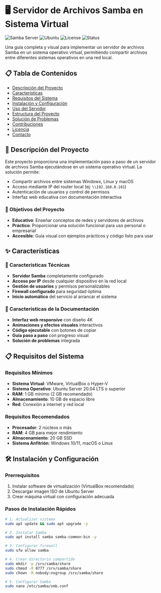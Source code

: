 # 🖥️ Servidor de Archivos Samba en Sistema Virtual

![Samba Server](https://img.shields.io/badge/Samba-4.15.5-orange)
![Ubuntu](https://img.shields.io/badge/Ubuntu-20.04%20LTS-orange)
![License](https://img.shields.io/badge/License-MIT-blue)
![Status](https://img.shields.io/badge/Status-Activo-success)

Una guía completa y visual para implementar un servidor de archivos Samba en un sistema operativo virtual, permitiendo compartir archivos entre diferentes sistemas operativos en una red local.

## 📋 Tabla de Contenidos

- [Descripción del Proyecto](#descripción-del-proyecto)
- [Características](#características)
- [Requisitos del Sistema](#requisitos-del-sistema)
- [Instalación y Configuración](#instalación-y-configuración)
- [Uso del Servidor](#uso-del-servidor)
- [Estructura del Proyecto](#estructura-del-proyecto)
- [Solución de Problemas](#solución-de-problemas)
- [Contribuciones](#contribuciones)
- [Licencia](#licencia)
- [Contacto](#contacto)

## 🚀 Descripción del Proyecto

Este proyecto proporciona una implementación paso a paso de un servidor de archivos Samba ejecutándose en un sistema operativo virtual. La solución permite:

- Compartir archivos entre sistemas Windows, Linux y macOS
- Acceso mediante IP del router local (ej: `\\192.168.0.101`)
- Autenticación de usuarios y control de permisos
- Interfaz web educativa con documentación interactiva

### 🎯 Objetivos del Proyecto

- **Educativo**: Enseñar conceptos de redes y servidores de archivos
- **Práctico**: Proporcionar una solución funcional para uso personal o empresarial
- **Accesible**: Guía visual con ejemplos prácticos y código listo para usar

## ✨ Características

### 🔧 Características Técnicas
- **Servidor Samba** completamente configurado
- **Acceso por IP** desde cualquier dispositivo en la red local
- **Gestión de usuarios** y permisos personalizables
- **Firewall configurado** para seguridad óptima
- **Inicio automático** del servicio al arrancar el sistema

### 🎨 Características de la Documentación
- **Interfaz web responsive** con diseño 4K
- **Animaciones y efectos visuales** interactivos
- **Código ejecutable** con botones de copiar
- **Guía paso a paso** con progreso visual
- **Solución de problemas** integrada

## 📋 Requisitos del Sistema

### Requisitos Mínimos
- **Sistema Virtual**: VMware, VirtualBox o Hyper-V
- **Sistema Operativo**: Ubuntu Server 20.04 LTS o superior
- **RAM**: 1 GB mínimo (2 GB recomendado)
- **Almacenamiento**: 10 GB de espacio libre
- **Red**: Conexión a internet y red local

### Requisitos Recomendados
- **Procesador**: 2 núcleos o más
- **RAM**: 4 GB para mejor rendimiento
- **Almacenamiento**: 20 GB SSD
- **Sistema Anfitrión**: Windows 10/11, macOS o Linux

## 🛠️ Instalación y Configuración

### Prerrequisitos
1. Instalar software de virtualización (VirtualBox recomendado)
2. Descargar imagen ISO de Ubuntu Server
3. Crear máquina virtual con configuración adecuada

### Pasos de Instalación Rápidos

```bash
# 1. Actualizar sistema
sudo apt update && sudo apt upgrade -y

# 2. Instalar Samba
sudo apt install samba samba-common-bin -y

# 3. Configurar firewall
sudo ufw allow samba

# 4. Crear directorio compartido
sudo mkdir -p /srv/samba/share
sudo chmod -R 0777 /srv/samba/share
sudo chown -R nobody:nogroup /srv/samba/share

# 5. Configurar Samba
sudo nano /etc/samba/smb.conf

